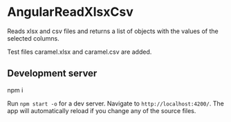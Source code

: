 # AngularReadXlsxCsv

Reads xlsx and csv files and returns a list of objects with the values of the selected columns.

Test files caramel.xlsx and caramel.csv are added.

## Development server

npm i

Run `npm start -o` for a dev server. Navigate to `http://localhost:4200/`. The app will automatically reload if you change any of the source files.
